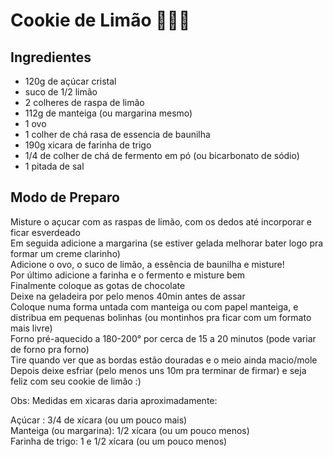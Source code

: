 <h1> Cookie de Limão 🍪🍋‍🟩</h1> 

<h2>Ingredientes</h2>

- 120g de açúcar cristal
- suco de 1/2 limão
- 2 colheres de raspa de limão
- 112g de manteiga (ou margarina mesmo)
- 1 ovo
- 1 colher de chá rasa de essencia de baunilha
- 190g xicara de farinha de trigo
- 1/4 de colher de chá de fermento em pó (ou bicarbonato de sódio)
- 1 pitada de sal

<h2>Modo de Preparo</h2>

  Misture o açucar com as raspas de limão, com os dedos até incorporar e ficar esverdeado<br>
  Em seguida adicione a margarina (se estiver gelada melhorar bater logo pra formar um creme clarinho) <br>
  Adicione o ovo, o suco de limão, a essência de baunilha e misture! <br>
  Por último adicione a farinha e o fermento e misture bem <br>
  Finalmente coloque as gotas de chocolate <br>
  Deixe na geladeira por pelo menos 40min antes de assar <br>
  Coloque numa forma untada com manteiga ou com papel manteiga, e distribua em pequenas bolinhas (ou montinhos pra ficar com um formato mais livre) <br>
  Forno pré-aquecido a 180-200° por cerca de 15 a 20 minutos (pode variar de forno pra forno) <br>
  Tire quando ver que as bordas estão douradas e o meio ainda macio/mole <br>
  Depois deixe esfriar (pelo menos uns 10m pra terminar de firmar) e seja feliz com seu cookie de limão :) <br>

  Obs: Medidas em xicaras daria aproximadamente: <br>
    
  Açúcar : 3/4 de xícara (ou um pouco mais) <br>
  Manteiga (ou margarina): 1/2 xícara (ou um pouco menos) <br>
  Farinha de trigo: 1 e 1/2 xícara (ou um pouco menos)
